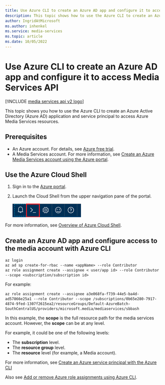 ```yaml
---
title: Use Azure CLI to create an Azure AD app and configure it to access Azure Media Services API
description: This topic shows how to use the Azure CLI to create an Azure AD app and configure it to access Azure Media Services API.
author: IngridAtMicrosoft
ms.author: inhenkel
ms.service: media-services
ms.topic: article
ms.date: 10/05/2022
---
```


# Use Azure CLI to create an Azure AD app and configure it to access Media Services API

[!INCLUDE [media services api v2 logo](./includes/v2-hr.md)]



This topic shows you how to use the Azure CLI to create an Azure Active Directory (Azure AD) application and service principal to access Azure Media Services resources.

## Prerequisites

- An Azure account. For details, see [Azure free trial](https://azure.microsoft.com/pricing/free-trial/).
- A Media Services account. For more information, see [Create an Azure Media Services account using the Azure portal](media-services-portal-create-account.md).

## Use the Azure Cloud Shell

1. Sign in to the [Azure portal](https://portal.azure.com/).
2. Launch the Cloud Shell from the upper navigation pane of the portal.

	![Cloud Shell](./media/media-services-cli-create-and-configure-aad-app/media-services-cli-create-and-configure-aad-app01.png)

For more information, see [Overview of Azure Cloud Shell](/azure/cloud-shell/overview).

## Create an Azure AD app and configure access to the media account with Azure CLI

```azurecli
az login
az ad sp create-for-rbac --name <appName> --role Contributor
az role assignment create --assignee < user/app id> --role Contributor --scope <subscription/subscription id>
```

For example:

```azurecli
az role assignment create --assignee a3e068fa-f739-44e5-ba4d-ad57866e25a1 --role Contributor --scope /subscriptions/0b65e280-7917-4874-9fed-1307f2615ea2/resourceGroups/Default-AzureBatch-SouthCentralUS/providers/microsoft.media/mediaservices/sbbash
```

In this example, the **scope** is the full resource path for the media services account. However, the **scope** can be at any level.

For example, it could be one of the following levels:

* The **subscription** level.
* The **resource group** level.
* The **resource** level (for example, a Media account).

For more information, see [Create an Azure service principal with the Azure CLI](/cli/azure/create-an-azure-service-principal-azure-cli)

Also see [Add or remove Azure role assignments using Azure CLI](/azure/role-based-access-controle/role-assignments-cli).
